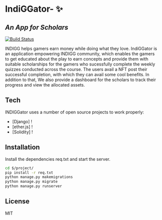 # IndiGGator- ✨
## _An App for Scholars_

[![Build Status](https://travis-ci.org/joemccann/dillinger.svg?branch=master)]()

INDIGG helps gamers earn money while doing what they love. IndiGGator is an application empowering INDIGG community, which enables the gamers to get educated about the play to earn concepts and provide them with suitable scholarships for the gamers who sucessfully complete the weekly quizzes conducted across the course. The users avail a NFT post their successful completion, with which they can avail some cool benefits. In addition to that, We also provide a dashboard for the scholars to track their progress and view the allocated assets.


## Tech

INDIGGator uses a number of open source projects to work properly:

- [Django] !
- [ether.js] !
- [Solidity] !


## Installation


Install the dependencies req.txt and start the server.

```sh
cd $/project/
pip install -r req.txt
python manage.py makemigrations
python manage.py migrate
python manage.py runserver
```

## License

MIT
